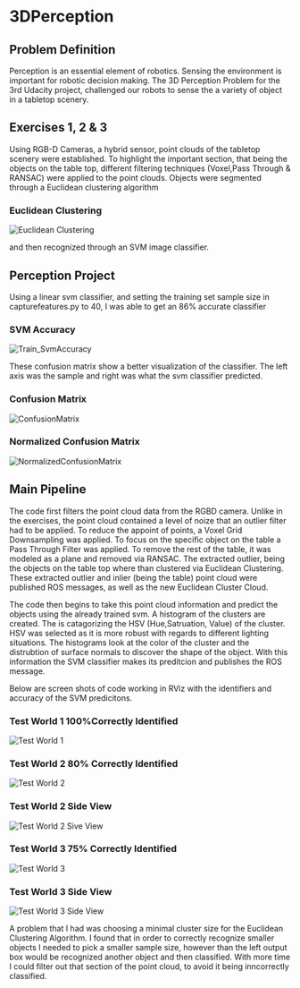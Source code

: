 # 3DPerception

## Problem Definition

   Perception is an essential element of robotics. Sensing the environment is important for robotic decision making. The 3D Perception Problem for the 3rd Udacity project, challenged our robots to sense the a variety of object in a tabletop scenery.
   
## Exercises 1, 2 & 3

   Using RGB-D Cameras, a hybrid sensor, point clouds of the tabletop scenery were established. To highlight the important section, that being the objects on the table top, different filtering techniques (Voxel,Pass Through & RANSAC) were applied to the point clouds. Objects were segmented through a Euclidean clustering algorithm 

### Euclidean Clustering
![Euclidean Clustering](https://github.com/GlennPatrickMurphy/3DPerception/blob/master/Photos/EuclideanClustering.PNG)

and then recognized through an SVM image classifier.

## Perception Project

Using  a linear svm classifier, and  setting the training set sample size in capturefeatures.py to 40, I was able to get an 86% accurate classifier

### SVM Accuracy
![Train_SvmAccuracy](https://github.com/GlennPatrickMurphy/3DPerception/blob/master/Photos/Train_SvmAccuracy.PNG)

These confusion matrix show a better visualization of the classifier. The left axis was the sample and right was what the svm classifier predicted. 

### Confusion Matrix 
![ConfusionMatrix](https://github.com/GlennPatrickMurphy/3DPerception/blob/master/Photos/ConfusionMatrix.PNG)

### Normalized Confusion Matrix 
![NormalizedConfusionMatrix](https://github.com/GlennPatrickMurphy/3DPerception/blob/master/Photos/NormalizedConfusionMatrix.PNG)

## Main Pipeline

   The code first filters the point cloud data from the RGBD camera.  Unlike in the exercises,  the point cloud contained a level of noize that an outlier filter had to be applied. To reduce the appoint of points, a Voxel Grid Downsampling was applied. To focus on the specific object on the table a Pass Through Filter was applied. To remove the rest of the table, it was modeled as a plane and removed via RANSAC. The extracted outlier, being the objects on the table top where than clustered via Euclidean Clustering. These extracted outlier and inlier (being the table) point cloud were published ROS messages, as well as the new Euclidean Cluster Cloud. 

   The code then begins to take this point cloud information and predict the objects using the already trained svm. A histogram of the clusters are created. The is catagorizing the HSV (Hue,Satruation, Value) of the cluster. HSV was selected as it is more robust with regards to different lighting situations. The histograms look at the color of the cluster and the distrubtion of surface normals to discover the shape of the object. With this information the SVM classifier makes its preditcion and publishes the ROS message.

Below are screen shots of code working in RViz with the identifiers and accuracy of the SVM predicitons.

### Test World 1 100%Correctly Identified
![Test World 1](https://github.com/GlennPatrickMurphy/3DPerception/blob/master/Photos/FinalProjectWorld1.PNG)

### Test World 2 80% Correctly Identified
![Test World 2](https://github.com/GlennPatrickMurphy/3DPerception/blob/master/Photos/FinalProjectWorld2Front2.PNG)

### Test World 2 Side View
![Test World 2 Sive View](https://github.com/GlennPatrickMurphy/3DPerception/blob/master/Photos/FinalProjectWorld2-2.PNG)

### Test World 3 75% Correctly Identified
![Test World 3](https://github.com/GlennPatrickMurphy/3DPerception/blob/master/Photos/FinalProjectWorld3Front2.PNG)

### Test World 3 Side View
![Test World 3 Side View](https://github.com/GlennPatrickMurphy/3DPerception/blob/master/Photos/FinalProjectWorld3-2.PNG) 



A problem that I had was choosing  a minimal cluster size for the Euclidean Clustering Algorithm. I found that in order to correctly recognize smaller objects I needed to pick a smaller sample size, however than the left output box would be recognized another object and then classified. With more time I could filter out that section of the point cloud, to avoid it being inncorrectly classified.